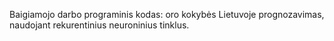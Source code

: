 Baigiamojo darbo programinis kodas: oro kokybės Lietuvoje prognozavimas, naudojant rekurentinius neuroninius tinklus.
